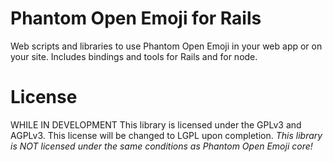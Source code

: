 Phantom Open Emoji for Rails
============================
Web scripts and libraries to use Phantom Open Emoji in your web app or on your site.
Includes bindings and tools for Rails and for node.

License
=======
WHILE IN DEVELOPMENT This library is licensed under the GPLv3 and AGPLv3.
This license will be changed to LGPL upon completion.
*This library is NOT licensed under the same conditions as Phantom Open Emoji core!*
